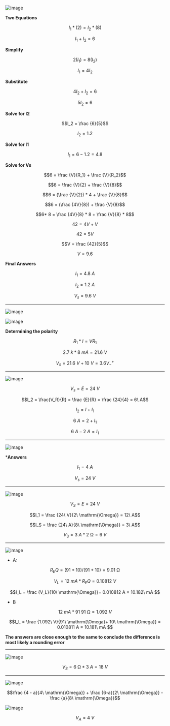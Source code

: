 ![image](https://github.com/user-attachments/assets/fee7e1de-cbec-4a6b-8c17-6625c26b61fb)

**Two Equations**

$$I_1*(2) = I_2*(8)$$

$$I_1 + I_2 = 6$$

**Simplify**

$$2(I_1) = 8(I_2)$$

$$I_1 = 4I_2$$

**Substitute**

$$4I_2 + I_2 = 6$$

$$5I_2 = 6$$

**Solve for I2**

$$I_2 = \frac {6}{5}$$

$$I_2 = 1.2$$

**Solve for I1**

$$I_1 = 6 - 1.2 = 4.8$$

**Solve for Vs**

$$6 = \frac {V}{R_1} + \frac {V}{R_2}$$

$$6 = \frac {V}{2} + \frac {V}{8}$$

$$6 = (\frac {V}{2}) * 4 + \frac {V}{8}$$

$$6 = (\frac {4V}{8}) + \frac {V}{8}$$

$$6* 8 = \frac {4V}{8} * 8 + \frac {V}{8} * 8$$

$$42 = 4V + V$$

$$42 = 5V$$

$$V = \frac {42}{5}$$

$$V = 9.6$$

**Final Answers**

$$I_1 = 4.8\ A$$

$$I_2 = 1.2\ A$$

$$V_s = 9.6\ V$$

***

![image](https://github.com/user-attachments/assets/73de73c2-daba-44f6-96e2-357d82531162)


![image](https://github.com/user-attachments/assets/50115692-9c12-4827-965e-e51b2aebb6bf)


**Determining the polarity**

$$R_1 * I = VR_1$$

$$2.7\ k * 8\ mA = 21.6\ V$$


$$V_s = 21.6\ V + 10\ V = 3.6V^+_-$$

***

![image](https://github.com/user-attachments/assets/c39b2a12-8e1a-42f7-b995-6924be6fc180)

$$V_s = E = 24\ V$$

$$I_2 = \frac{V_R}{R} = \frac {E}{R} = \frac {24}{4} = 6\ A$$

$$I_2 = I + I_1$$

$$6\ A = 2 + I_1$$

$$6\ A - 2\ A = I_1$$

***

![image](https://github.com/user-attachments/assets/51b608f9-ed0c-469c-a6f0-13b9549dfca9)


***Answers**

$$I_1 = 4\ A$$

$$V_s = 24\ V$$

***

![image](https://github.com/user-attachments/assets/2a1862b1-5160-4808-8c09-edecc7280182)


$$V_S = E = 24\ V$$

$$I_1 = \frac {24\ V}{2\ \mathrm{\Omega}} = 12\ A$$

$$I_S = \frac {24\ A}{8\ \mathrm{\Omega}} = 3\ A$$

$$V_3 = 3\ A * 2\ \mathrm{\Omega} = 6\ V$$

***

![image](https://github.com/user-attachments/assets/fd34711a-e145-40da-af2a-46d5668b06ee)


* A: 

$$R_EQ = (91*10)/(91+10) = 9.01\ \mathrm{\Omega}$$

$$V_L = 12\ mA * R_EQ = 0.10812\ V$$

$$I_L = \frac {V_L}{10\ \mathrm{\Omega}}= 0.010812 A = 10.182\ mA $$

* B

$$12\ mA * 91\ \mathrm{91\ \Omega} = 1.092\ V$$

$$I_L = \frac {1.092\ V}{91\ \mathrm{\Omega}+ 10\ \mathrm{\Omega}} = 0.010811 A = 10.181\ mA $$

**The answers are close enough to the same to conclude the difference is most likely a rounding error**


***

![image](https://github.com/user-attachments/assets/ec2d3a8a-c2d5-45ad-80ad-e2ac33555c97)

$$V_S = 6\ \mathrm{\Omega} * 3\ A = 18\ V$$

***

![image](https://github.com/user-attachments/assets/de8a8848-5635-4c6f-b3f6-4b3c52484290)

$$\frac {4 - a}{4\ \mathrm{\Omega}} + \frac {6-a}{2\ \mathrm{\Omega}} - \frac {a}{8\ \mathrm{\Omega}}$$

![image](https://github.com/user-attachments/assets/831f484b-0335-4840-bfc1-5e11a0a26056)

$$V_A = 4\ V$$

